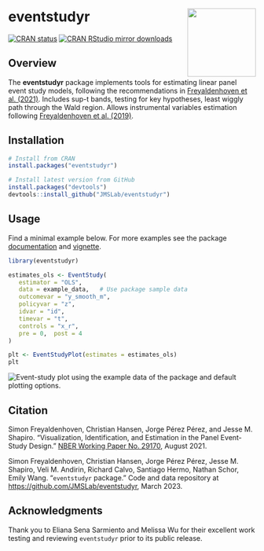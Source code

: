 
<!-- README.md is generated from README.Rmd. Please edit that file -->

# eventstudyr <img src='man/figures/logo.png' align="right" height="139" />

<!-- badges: start -->

[![CRAN
status](https://www.r-pkg.org/badges/version/eventstudyr)](https://CRAN.R-project.org/package=eventstudyr)
[![CRAN RStudio mirror
downloads](https://cranlogs.r-pkg.org/badges/grand-total/eventstudyr)](https://r-pkg.org/pkg/eventstudyr)
<!-- badges: end -->

## Overview

The **eventstudyr** package implements tools for estimating linear panel
event study models, following the recommendations in [Freyaldenhoven et
al. (2021)](https://www.nber.org/papers/w29170). Includes sup-t bands,
testing for key hypotheses, least wiggly path through the Wald region.
Allows instrumental variables estimation following [Freyaldenhoven et
al. (2019)](https://www.aeaweb.org/articles?id=10.1257/aer.20180609).

## Installation

``` r
# Install from CRAN
install.packages("eventstudyr")

# Install latest version from GitHub
install.packages("devtools")
devtools::install_github("JMSLab/eventstudyr")
```

## Usage

Find a minimal example below. For more examples see the package
[documentation](https://cran.r-project.org/web/packages/eventstudyr/eventstudyr.pdf)
and
[vignette](https://cran.r-project.org/web/packages/eventstudyr/vignettes/documentation.html).

``` r
library(eventstudyr)

estimates_ols <- EventStudy(
   estimator = "OLS",
   data = example_data,   # Use package sample data
   outcomevar = "y_smooth_m",
   policyvar = "z",
   idvar = "id",
   timevar = "t",
   controls = "x_r",
   pre = 0,  post = 4
)

plt <- EventStudyPlot(estimates = estimates_ols)
plt
```

<img src="man/figures/README-example-1.png" title="Event-study plot using the example data of the package and default plotting options." alt="Event-study plot using the example data of the package and default plotting options."  />

## Citation

Simon Freyaldenhoven, Christian Hansen, Jorge Pérez Pérez, and Jesse M.
Shapiro. “Visualization, Identification, and Estimation in the Panel
Event-Study Design.” [NBER Working Paper
No. 29170](https://www.nber.org/papers/w29170), August 2021.

Simon Freyaldenhoven, Christian Hansen, Jorge Pérez Pérez, Jesse M.
Shapiro, Veli M. Andirin, Richard Calvo, Santiago Hermo, Nathan Schor,
Emily Wang. “`eventstudyr` package.” Code and data repository at
<https://github.com/JMSLab/eventstudyr>, March 2023.

## Acknowledgments

Thank you to Eliana Sena Sarmiento and Melissa Wu for their excellent
work testing and reviewing `eventstudyr` prior to its public release.
